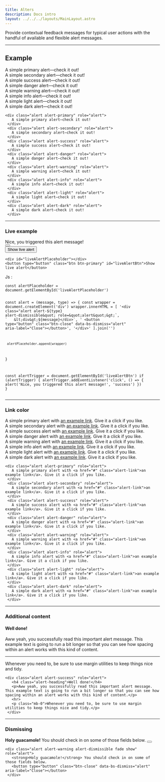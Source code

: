 ```yaml
---
title: Alters
description: Docs intro
layout: ../../../layouts/MainLayout.astro
---
```


<p>
 Provide contextual feedback messages for typical user actions with the handful of available and flexible alert
 messages.
</p>
<hr>

## Example
<div class="card">
 <div class="card-body">
  <div class="alert alert-primary" role="alert">
   A simple primary alert—check it out!
  </div>
  <div class="alert alert-secondary" role="alert">
   A simple secondary alert—check it out!
  </div>
  <div class="alert alert-success" role="alert">
   A simple success alert—check it out!
  </div>
  <div class="alert alert-danger" role="alert">
   A simple danger alert—check it out!
  </div>
  <div class="alert alert-warning" role="alert">
   A simple warning alert—check it out!
  </div>
  <div class="alert alert-info" role="alert">
   A simple info alert—check it out!
  </div>
  <div class="alert alert-light" role="alert">
   A simple light alert—check it out!
  </div>
  <div class="alert alert-dark" role="alert">
   A simple dark alert—check it out!
  </div>
 </div>
 <div class="card-footer">
  <pre><code class="language-html">&lt;div class=&quot;alert alert-primary&quot; role=&quot;alert&quot;&gt;
   A simple primary alert&#x2014;check it out!
 &lt;/div&gt;
 &lt;div class=&quot;alert alert-secondary&quot; role=&quot;alert&quot;&gt;
   A simple secondary alert&#x2014;check it out!
 &lt;/div&gt;
 &lt;div class=&quot;alert alert-success&quot; role=&quot;alert&quot;&gt;
   A simple success alert&#x2014;check it out!
 &lt;/div&gt;
 &lt;div class=&quot;alert alert-danger&quot; role=&quot;alert&quot;&gt;
   A simple danger alert&#x2014;check it out!
 &lt;/div&gt;
 &lt;div class=&quot;alert alert-warning&quot; role=&quot;alert&quot;&gt;
   A simple warning alert&#x2014;check it out!
 &lt;/div&gt;
 &lt;div class=&quot;alert alert-info&quot; role=&quot;alert&quot;&gt;
   A simple info alert&#x2014;check it out!
 &lt;/div&gt;
 &lt;div class=&quot;alert alert-light&quot; role=&quot;alert&quot;&gt;
   A simple light alert&#x2014;check it out!
 &lt;/div&gt;
 &lt;div class=&quot;alert alert-dark&quot; role=&quot;alert&quot;&gt;
   A simple dark alert&#x2014;check it out!
 &lt;/div&gt;</code></pre>
 </div>
</div>
<hr>

### Live example
<div class="card">
 <div class="card-body">
  <div id="liveAlertPlaceholder">
   <div>
    <div class="alert alert-success alert-dismissible" role="alert">
     <div>Nice, you triggered this alert message!</div> <button type="button" class="btn-close" data-bs-dismiss="alert"
      aria-label="Close"></button>
    </div>
   </div>
  </div>
  <button type="button" class="btn btn-primary" id="liveAlertBtn">Show live alert</button>
 </div>
 <div class="card-footer">
  <pre><code class="language-html">&lt;div id=&quot;liveAlertPlaceholder&quot;&gt;&lt;/div&gt;
&lt;button type=&quot;button&quot; class=&quot;btn btn-primary&quot; id=&quot;liveAlertBtn&quot;&gt;Show live alert&lt;/button&gt;</code></pre>
 </div>
</div>
<p>
 Js :
</p>
<div class="card">
 <div class="card-footer">
  <pre><code class="language-html">const alertPlaceholder = document.getElementById('liveAlertPlaceholder')

   const alert = (message, type) =&gt; {
     const wrapper = document.createElement('div')
     wrapper.innerHTML = [
       '&lt;div class=&quot;alert alert-${type} alert-dismissible&quot; role=&quot;alert&quot;&gt;`,
       `   &lt;div&gt;${message}&lt;/div&gt;`,
       '   &lt;button type=&quot;button&quot; class=&quot;btn-close&quot; data-bs-dismiss=&quot;alert&quot; aria-label=&quot;Close&quot;&gt;&lt;/button&gt;',
       '&lt;/div&gt;'
     ].join('')
   
     alertPlaceholder.append(wrapper)
   }
   
   const alertTrigger = document.getElementById('liveAlertBtn')
   if (alertTrigger) {
     alertTrigger.addEventListener('click', () =&gt; {
       alert('Nice, you triggered this alert message!', 'success')
     })
   }</code></pre>
 </div>
</div>
<hr>

### Link color
<div class="card">
 <div class="card-body">
  <div class="alert alert-primary" role="alert">
   A simple primary alert with <a href="#" class="alert-link">an example link</a>. Give it a click if you like.
  </div>
  <div class="alert alert-secondary" role="alert">
   A simple secondary alert with <a href="#" class="alert-link">an example link</a>. Give it a click if you like.
  </div>
  <div class="alert alert-success" role="alert">
   A simple success alert with <a href="#" class="alert-link">an example link</a>. Give it a click if you like.
  </div>
  <div class="alert alert-danger" role="alert">
   A simple danger alert with <a href="#" class="alert-link">an example link</a>. Give it a click if you like.
  </div>
  <div class="alert alert-warning" role="alert">
   A simple warning alert with <a href="#" class="alert-link">an example link</a>. Give it a click if you like.
  </div>
  <div class="alert alert-info" role="alert">
   A simple info alert with <a href="#" class="alert-link">an example link</a>. Give it a click if you like.
  </div>
  <div class="alert alert-light" role="alert">
   A simple light alert with <a href="#" class="alert-link">an example link</a>. Give it a click if you like.
  </div>
  <div class="alert alert-dark" role="alert">
   A simple dark alert with <a href="#" class="alert-link">an example link</a>. Give it a click if you like.
  </div>
 </div>
 <div class="card-footer">
  <pre><code class="language-html">&lt;div class=&quot;alert alert-primary&quot; role=&quot;alert&quot;&gt;
   A simple primary alert with &lt;a href=&quot;#&quot; class=&quot;alert-link&quot;&gt;an example link&lt;/a&gt;. Give it a click if you like.
 &lt;/div&gt;
 &lt;div class=&quot;alert alert-secondary&quot; role=&quot;alert&quot;&gt;
   A simple secondary alert with &lt;a href=&quot;#&quot; class=&quot;alert-link&quot;&gt;an example link&lt;/a&gt;. Give it a click if you like.
 &lt;/div&gt;
 &lt;div class=&quot;alert alert-success&quot; role=&quot;alert&quot;&gt;
   A simple success alert with &lt;a href=&quot;#&quot; class=&quot;alert-link&quot;&gt;an example link&lt;/a&gt;. Give it a click if you like.
 &lt;/div&gt;
 &lt;div class=&quot;alert alert-danger&quot; role=&quot;alert&quot;&gt;
   A simple danger alert with &lt;a href=&quot;#&quot; class=&quot;alert-link&quot;&gt;an example link&lt;/a&gt;. Give it a click if you like.
 &lt;/div&gt;
 &lt;div class=&quot;alert alert-warning&quot; role=&quot;alert&quot;&gt;
   A simple warning alert with &lt;a href=&quot;#&quot; class=&quot;alert-link&quot;&gt;an example link&lt;/a&gt;. Give it a click if you like.
 &lt;/div&gt;
 &lt;div class=&quot;alert alert-info&quot; role=&quot;alert&quot;&gt;
   A simple info alert with &lt;a href=&quot;#&quot; class=&quot;alert-link&quot;&gt;an example link&lt;/a&gt;. Give it a click if you like.
 &lt;/div&gt;
 &lt;div class=&quot;alert alert-light&quot; role=&quot;alert&quot;&gt;
   A simple light alert with &lt;a href=&quot;#&quot; class=&quot;alert-link&quot;&gt;an example link&lt;/a&gt;. Give it a click if you like.
 &lt;/div&gt;
 &lt;div class=&quot;alert alert-dark&quot; role=&quot;alert&quot;&gt;
   A simple dark alert with &lt;a href=&quot;#&quot; class=&quot;alert-link&quot;&gt;an example link&lt;/a&gt;. Give it a click if you like.
 &lt;/div&gt;</code></pre>
 </div>
</div>
<hr>

### Additional content
<div class="card">
 <div class="card-body">
  <div class="alert alert-success" role="alert">
   <h4 class="alert-heading">Well done!</h4>
   <p>Aww yeah, you successfully read this important alert message. This example text is going to run a bit longer so
    that you can see how spacing within an alert works with this kind of content.</p>
   <hr>
   <p class="mb-0">Whenever you need to, be sure to use margin utilities to keep things nice and tidy.</p>
  </div>
 </div>
 <div class="card-footer">
  <pre><code class="language-html">&lt;div class=&quot;alert alert-success&quot; role=&quot;alert&quot;&gt;
   &lt;h4 class=&quot;alert-heading&quot;&gt;Well done!&lt;/h4&gt;
   &lt;p&gt;Aww yeah, you successfully read this important alert message. This example text is going to run a bit longer so that you can see how spacing within an alert works with this kind of content.&lt;/p&gt;
   &lt;hr&gt;
   &lt;p class=&quot;mb-0&quot;&gt;Whenever you need to, be sure to use margin utilities to keep things nice and tidy.&lt;/p&gt;
 &lt;/div&gt;</code></pre>
 </div>
</div>
<hr>

### Dismissing
<div class="card">
 <div class="card-body">
  <div class="alert alert-warning alert-dismissible fade show" role="alert">
   <strong>Holy guacamole!</strong> You should check in on some of those fields below.
   <button type="button" class="btn-close" data-bs-dismiss="alert" aria-label="Close"></button>
  </div>
 </div>
 <div class="card-footer">
  <pre><code class="language-html">&lt;div class=&quot;alert alert-warning alert-dismissible fade show&quot; role=&quot;alert&quot;&gt;
   &lt;strong&gt;Holy guacamole!&lt;/strong&gt; You should check in on some of those fields below.
   &lt;button type=&quot;button&quot; class=&quot;btn-close&quot; data-bs-dismiss=&quot;alert&quot; aria-label=&quot;Close&quot;&gt;&lt;/button&gt;
 &lt;/div&gt;</code></pre>
 </div>
</div>